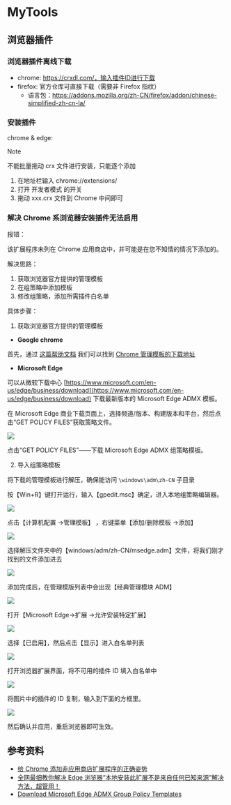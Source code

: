 # MyTools

## 浏览器插件

### 浏览器插件离线下载

- chrome: https://crxdl.com/，输入插件ID进行下载
- firefox: 官方仓库可直接下载（需要非 Firefox 指纹）
    - 语言包：https://addons.mozilla.org/zh-CN/firefox/addon/chinese-simplified-zh-cn-la/

### 安装插件

chrome & edge:

> [!note]
> 不能批量拖动 crx 文件进行安装，只能逐个添加

1. 在地址栏输入 chrome://extensions/
2. 打开 开发者模式 的开关
3. 拖动 xxx.crx 文件到 Chrome 中间即可


### 解决 Chrome 系浏览器安装插件无法启用

报错：

该扩展程序未列在 Chrome 应用商店中，并可能是在您不知情的情况下添加的。

解决思路：

1. 获取浏览器官方提供的管理模板
2. 在组策略中添加模板
3. 修改组策略，添加所需插件白名单

具体步骤：

1. 获取浏览器官方提供的管理模板

- **Google chrome**

首先，通过 [这篇帮助文档](https://support.google.com/chrome/a/answer/187202) 我们可以找到 [Chrome 管理模板的下载地址](https://dl.google.com/dl/edgedl/chrome/policy/policy_templates.zip)

- **Microsoft Edge**

可以从微软下载中心 [https://www.microsoft.com/en-us/edge/business/download](https://www.microsoft.com/en-us/edge/business/download) 下载最新版本的 Microsoft Edge ADMX 模板。

在 Microsoft Edge 商业下载页面上，选择频道/版本、构建版本和平台，然后点击“GET POLICY FILES”获取策略文件。

![](https://kenyons.oss-cn-shenzhen.aliyuncs.com/img/202408201405543.png)

点击“GET POLICY FILES”——下载 Microsoft Edge ADMX 组策略模板。

2. 导入组策略模板

将下载的管理模板进行解压，确保能访问 `\windows\adm\zh-CN` 子目录

按【Win+R】键打开运行，输入【gpedit.msc】确定，进入本地组策略编辑器。

![](https://img-blog.csdnimg.cn/direct/1fb8499b2528442c8aea5778f89e36fa.png)

点击【计算机配置 →管理模板】 ，右键菜单【添加/删除模板 →添加】

![](https://img-blog.csdnimg.cn/direct/3a443bdac652481798e8aaaf9da53618.png)

选择解压文件夹中的【windows/adm/zh-CN/msedge.adm】文件，将我们刚才找到的文件添加进去

![](https://img-blog.csdnimg.cn/direct/f69e3626e87b4ca58f47578c2b6513ff.png)

添加完成后，在管理模版列表中会出现【经典管理模块 ADM】

![](https://img-blog.csdnimg.cn/direct/026bfb68e35a42f09fa90bdf739dfa58.png)

打开【Microsoft Edge→扩展 →允许安装特定扩展】

![](https://img-blog.csdnimg.cn/direct/ae990cd176ed40238cd6f220193fe304.png)

选择【已启用】，然后点击【显示】进入白名单列表

![](https://img-blog.csdnimg.cn/direct/b63ebf8b37e948f59ed775d06b5ff309.png)

打开浏览器扩展界面，将不可用的插件 ID 填入白名单中

![](https://img-blog.csdnimg.cn/direct/aa429c6075e649f09fde623911124ace.png)

将图片中的插件的 ID 复制，输入到下面的方框里。

![](https://img-blog.csdnimg.cn/direct/6e76b44d1e814b17afa267ae8ec3fa01.png)

然后确认并应用，重启浏览器即可生效。

## 参考资料

- [给 Chrome 添加非应用商店扩展程序的正确姿势](https://blog.berd.moe/archives/add-third-app-to-chrome/)
- [全网最细教你解决 Edge 浏览器“本地安装此扩展不是来自任何已知来源”解决方法，超管用！](https://blog.csdn.net/buxihuanchongzi/article/details/140160258)
- [Download Microsoft Edge ADMX Group Policy Templates](https://www.anoopcnair.com/download-microsoft-edge-admx-group-policy-templates/)
